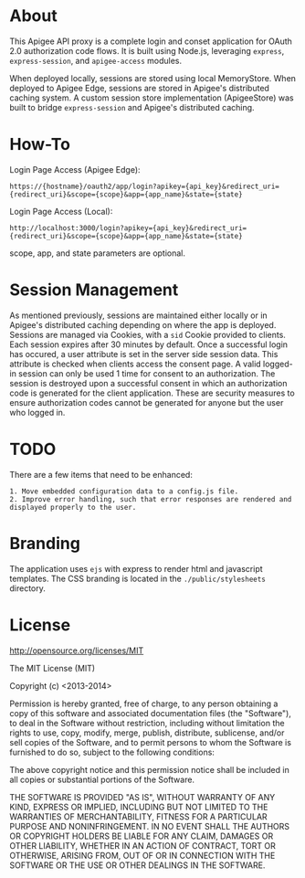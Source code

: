 # About

This Apigee API proxy is a complete login and conset application for OAuth 2.0 authorization code flows.  It is built using Node.js, leveraging `express`, `express-session`, and `apigee-access` modules.  

When deployed locally, sessions are stored using local MemoryStore.  When deployed to Apigee Edge, sessions are stored in Apigee's distributed caching system. A custom session store implementation (ApigeeStore) was built to bridge `express-session` and Apigee's distributed caching.

# How-To

Login Page Access (Apigee Edge):

    https://{hostname}/oauth2/app/login?apikey={api_key}&redirect_uri={redirect_uri}&scope={scope}&app={app_name}&state={state}

Login Page Access (Local):

    http://localhost:3000/login?apikey={api_key}&redirect_uri={redirect_uri}&scope={scope}&app={app_name}&state={state}

scope, app, and state parameters are optional.

# Session Management

As mentioned previously, sessions are maintained either locally or in Apigee's distributed caching depending on where the app is deployed.  Sessions are managed via Cookies, with a `sid` Cookie provided to clients.  Each session expires after 30 minutes by default.  Once a successful login has occured, a user attribute is set in the server side session data.  This attribute is checked when clients access the consent page.  A valid logged-in session can only be used 1 time for consent to an authorization.  The session is destroyed upon a successful consent in which an authorization code is generated for the client application.  These are security measures to ensure authorization codes cannot be generated for anyone but the user who logged in.


# TODO

There are a few items that need to be enhanced:

    1. Move embedded configuration data to a config.js file.
    2. Improve error handling, such that error responses are rendered and displayed properly to the user.


# Branding

The application uses `ejs` with express to render html and javascript templates.  The CSS branding is located in the `./public/stylesheets` directory.

# License

<http://opensource.org/licenses/MIT>

The MIT License (MIT)

Copyright (c) <2013-2014> <Apigee Corp.>

Permission is hereby granted, free of charge, to any person obtaining a copy
of this software and associated documentation files (the "Software"), to deal
in the Software without restriction, including without limitation the rights
to use, copy, modify, merge, publish, distribute, sublicense, and/or sell
copies of the Software, and to permit persons to whom the Software is
furnished to do so, subject to the following conditions:

The above copyright notice and this permission notice shall be included in
all copies or substantial portions of the Software.

THE SOFTWARE IS PROVIDED "AS IS", WITHOUT WARRANTY OF ANY KIND, EXPRESS OR
IMPLIED, INCLUDING BUT NOT LIMITED TO THE WARRANTIES OF MERCHANTABILITY,
FITNESS FOR A PARTICULAR PURPOSE AND NONINFRINGEMENT. IN NO EVENT SHALL THE
AUTHORS OR COPYRIGHT HOLDERS BE LIABLE FOR ANY CLAIM, DAMAGES OR OTHER
LIABILITY, WHETHER IN AN ACTION OF CONTRACT, TORT OR OTHERWISE, ARISING FROM,
OUT OF OR IN CONNECTION WITH THE SOFTWARE OR THE USE OR OTHER DEALINGS IN
THE SOFTWARE.
